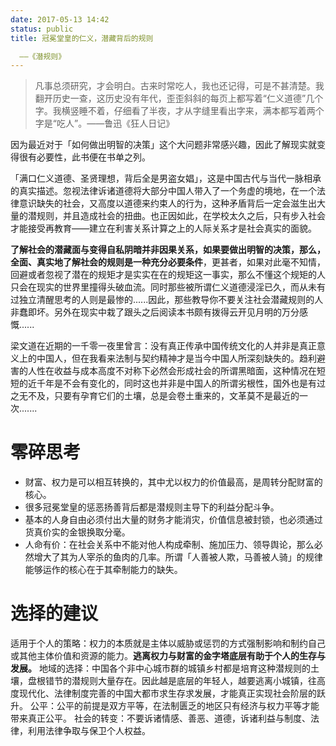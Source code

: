 ```yaml
---
date: 2017-05-13 14:42
status: public
title: 冠冕堂皇的仁义，潜藏背后的规则

  ——《潜规则》
---
```


> 凡事总须研究，才会明白。古来时常吃人，我也还记得，可是不甚清楚。我翻开历史一查，这历史没有年代，歪歪斜斜的每页上都写着“仁义道德”几个字。我横竖睡不着，仔细看了半夜，才从字缝里看出字来，满本都写着两个字是“吃人”。——鲁迅《狂人日记》

因为最近对于「如何做出明智的决策」这个大问题非常感兴趣，因此了解现实就变得很有必要性，此书便在书单之列。

「满口仁义道德、圣贤理想，背后全是男盗女娼」，这是中国古代与当代一脉相承的真实描述。忽视法律诉诸道德将大部分中国人带入了一个务虚的境地，在一个法律意识缺失的社会，又高度以道德来约束人的行为，这种矛盾背后一定会滋生出大量的潜规则，并且造成社会的扭曲。也正因如此，在学校太久之后，只有步入社会才能接受再教育——建立在利害关系计算之上的人际关系才是社会真实的面貌。

**了解社会的潜藏面与变得自私阴暗并非因果关系，如果要做出明智的决策，那么，全面、真实地了解社会的规则是一种充分必要条件**，更甚者，如果对此毫不知情，回避或者忽视了潜在的规矩才是实实在在的规矩这一事实，那么不懂这个规矩的人只会在现实的世界里撞得头破血流。同时那些被所谓仁义道德浸淫已久，而从未有过独立清醒思考的人则是最惨的......因此，那些教导你不要关注社会潜藏规则的人非蠢即坏。另外在现实中栽了跟头之后阅读本书颇有拨得云开见月明的万分感慨......

梁文道在近期的一千零一夜里曾言：没有真正传承中国传统文化的人并非是真正意义上的中国人，但在我看来法制与契约精神才是当今中国人所深刻缺失的。趋利避害的人性在收益与成本高度不对称下必然会形成社会的所谓黑暗面，这种情况在短短的近千年是不会有变化的，同时这也并非是中国人的所谓劣根性，国外也是有过之无不及，只要有孕育它们的土壤，总是会卷土重来的，文革莫不是最近的一次.......

# 零碎思考

- 财富、权力是可以相互转换的，其中尤以权力的价值最高，是周转分配财富的核心。
- 很多冠冕堂皇的惩恶扬善背后都是潜规则主导下的利益分配斗争。
- 基本的人身自由必须付出大量的财务才能消灾，价值信息被封锁，也必须通过货真价实的金银换取分毫。
- 人命有价：在社会关系中不能对他人构成牵制、施加压力、领导舆论，那么必然增大了其为人宰杀的鱼肉的几率。所谓「人善被人欺，马善被人骑」的规律能够运作的核心在于其牵制能力的缺失。

# 选择的建议

适用于个人的策略：权力的本质就是主体以威胁或惩罚的方式强制影响和制约自己或其他主体价值和资源的能力。**逃离权力与财富的金字塔底层有助于个人的生存与发展。**
地域的选择：中国各个非中心城市群的城镇乡村都是培育这种潜规则的土壤，盘根错节的潜规则大量存在。因此越是底层的年轻人，越要逃离小城镇，往高度现代化、法律制度完善的中国大都市求生存求发展，才能真正实现社会阶层的跃升。
公平：公平的前提是双方平等，在法制匮乏的地区只有经济与权力平等才能带来真正公平。
社会的转变：不要诉诸情感、善恶、道德，诉诸利益与制度、法律，利用法律争取与保卫个人权益。
